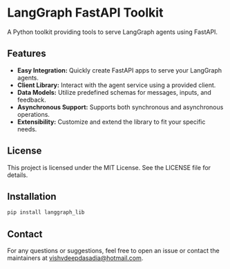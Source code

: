 # LangGraph FastAPI Toolkit

A Python toolkit providing tools to serve LangGraph agents using FastAPI.

## Features

- **Easy Integration:** Quickly create FastAPI apps to serve your LangGraph agents.
- **Client Library:** Interact with the agent service using a provided client.
- **Data Models:** Utilize predefined schemas for messages, inputs, and feedback.
- **Asynchronous Support:** Supports both synchronous and asynchronous operations.
- **Extensibility:** Customize and extend the library to fit your specific needs.


## License

This project is licensed under the MIT License. See the LICENSE file for details.

## Installation

```bash
pip install langgraph_lib
```

## Contact
For any questions or suggestions, feel free to open an issue or contact the maintainers at vishvdeepdasadia@hotmail.com.
